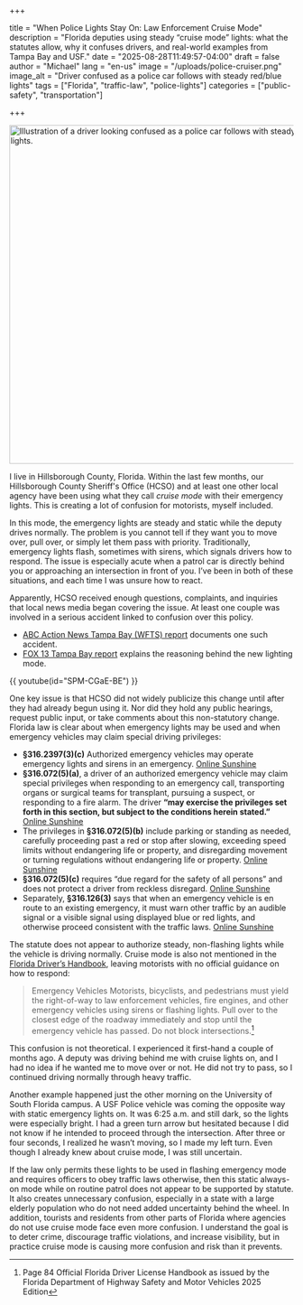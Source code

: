 

+++

title = "When Police Lights Stay On: Law Enforcement Cruise Mode"
description = "Florida deputies using steady “cruise mode” lights: what the statutes allow, why it confuses drivers, and real-world examples from Tampa Bay and USF."
date = "2025-08-28T11:49:57-04:00"
draft = false
author = "Michael"
lang = "en-us"
image = "/uploads/police-cruiser.png"
image_alt = "Driver confused as a police car follows with steady red/blue lights"
tags = ["Florida", "traffic-law", "police-lights"]
categories = ["public-safety", "transportation"]

+++



<img src="/uploads/police-cruise-mode-confused-driver-illustration.png" alt=" Illustration of a driver looking confused as a police car follows with steady red and blue lights." width="600" />



I live in Hillsborough County, Florida. Within the last few months, our Hillsborough County Sheriff's Office (HCSO) and at least one other local agency have been using what they call *cruise mode* with their emergency lights. This is creating a lot of confusion for motorists, myself included.

In this mode, the emergency lights are steady and static while the deputy drives normally. The problem is you cannot tell if they want you to move over, pull over, or simply let them pass with priority. Traditionally, emergency lights flash, sometimes with sirens, which signals drivers how to respond. The issue is especially acute when a patrol car is directly behind you or approaching an intersection in front of you. I’ve been in both of these situations, and each time I was unsure how to react.

Apparently, HCSO received enough questions, complaints, and inquiries that local news media began covering the issue. At least one couple was involved in a serious accident linked to confusion over this policy.

- [ABC Action News Tampa Bay (WFTS) report](https://www.tampabay28.com/news/local-news/i-team-investigates/cruise-lights-on-hillsborough-county-sheriffs-office-patrol-cars-raise-questions-confusion-among-drivers) documents one such accident.
- [FOX 13 Tampa Bay report](https://www.fox13news.com/news/hcso-deputies-begin-using-cruise-lights-patrol-cars-deter-crime) explains the reasoning behind the new lighting mode.



{{ youtube(id="SPM-CGaE-BE") }}



One key issue is that HCSO did not widely publicize this change until after they had already begun using it. Nor did they hold any public hearings, request public input, or take comments about this non-statutory change. Florida law is clear about when emergency lights may be used and when emergency vehicles may claim special driving privileges:

- **§316.2397(3)(c)** Authorized emergency vehicles may operate emergency lights and sirens in an emergency. [Online Sunshine](https://www.leg.state.fl.us/Statutes/index.cfm?App_mode=Display_Statute&URL=0300-0399%2F0316%2FSections%2F0316.2397.html)
- **§316.072(5)(a)**, a driver of an authorized emergency vehicle may claim special privileges when responding to an emergency call, transporting organs or surgical teams for transplant, pursuing a suspect, or responding to a fire alarm. The driver **“may exercise the privileges set forth in this section, but subject to the conditions herein stated.”** [Online Sunshine](https://www.leg.state.fl.us/Statutes/index.cfm?App_mode=Display_Statute&URL=0300-0399%2F0316%2FSections%2F0316.072.html)
- The privileges in **§316.072(5)(b)** include parking or standing as needed, carefully proceeding past a red or stop after slowing, exceeding speed limits without endangering life or property, and disregarding movement or turning regulations without endangering life or property. [Online Sunshine](https://www.leg.state.fl.us/Statutes/index.cfm?App_mode=Display_Statute&URL=0300-0399%2F0316%2FSections%2F0316.072.html)
- **§316.072(5)(c)** requires “due regard for the safety of all persons” and does not protect a driver from reckless disregard. [Online Sunshine](https://www.leg.state.fl.us/Statutes/index.cfm?App_mode=Display_Statute&URL=0300-0399%2F0316%2FSections%2F0316.072.html)
- Separately, **§316.126(3)** says that when an emergency vehicle is en route to an existing emergency, it must warn other traffic by an audible signal or a visible signal using displayed blue or red lights, and otherwise proceed consistent with the traffic laws. [Online Sunshine](https://www.leg.state.fl.us/Statutes/index.cfm?App_mode=Display_Statute&URL=0300-0399%2F0316%2FSections%2F0316.126.html&utm_source=chatgpt.com)

The statute does not appear to authorize steady, non-flashing lights while the vehicle is driving normally. Cruise mode is also not mentioned in the [Florida Driver’s Handbook](https://www.flhsmv.gov/pdf/handbooks/englishdriverhandbook.pdf), leaving motorists with no official guidance on how to respond:

> Emergency Vehicles
> Motorists, bicyclists, and pedestrians must yield the right-of-way to law enforcement vehicles, fire engines, and other emergency vehicles using sirens or flashing lights. Pull over to the closest edge of the roadway immediately and stop until the emergency vehicle has passed. Do not block intersections.[^1]

This confusion is not theoretical. I experienced it first-hand a couple of months ago. A deputy was driving behind me with cruise lights on, and I had no idea if he wanted me to move over or not. He did not try to pass, so I continued driving normally through heavy traffic.

Another example happened just the other morning on the University of South Florida campus. A USF Police vehicle was coming the opposite way with static emergency lights on. It was 6:25 a.m. and still dark, so the lights were especially bright. I had a green turn arrow but hesitated because I did not know if he intended to proceed through the intersection. After three or four seconds, I realized he wasn’t moving, so I made my left turn. Even though I already knew about cruise mode, I was still uncertain.

If the law only permits these lights to be used in flashing emergency mode and requires officers to obey traffic laws otherwise, then this static always-on mode while on routine patrol does not appear to be supported by statute. It also creates unnecessary confusion, especially in a state with a large elderly population who do not need added uncertainty behind the wheel. In addition, tourists and residents from other parts of Florida where agencies do not use cruise mode face even more confusion. I understand the goal is to deter crime, discourage traffic violations, and increase visibility, but in practice cruise mode is causing more confusion and risk than it prevents.





[^1]: Page 84 Official Florida Driver License Handbook as issued by the Florida Department of Highway Safety and Motor Vehicles 2025 Edition